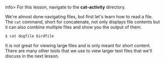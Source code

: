 
info> For this lesson, navigate to the **cat-activity** directory.

We're almost done navigating files, but first let's learn how to read a file. The `cat` command, short for concatenate, not only displays file contents but it can also combine multiple files and show you the output of them. 

```bash
$ cat dogfile birdfile
```

It is not great for viewing large files and is only meant for short content. There are many other tools that we use to view larger text files that we'll discuss in the next lesson.

